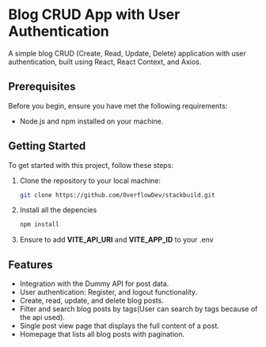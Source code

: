 
# Blog CRUD App with User Authentication

A simple blog CRUD (Create, Read, Update, Delete) application with user authentication, built using React, React Context, and Axios.

## Prerequisites

Before you begin, ensure you have met the following requirements:

- Node.js and npm installed on your machine.

## Getting Started

To get started with this project, follow these steps:

1. Clone the repository to your local machine:

   ```bash
   git clone https://github.com/OverflowDev/stackbuild.git

2. Install all the depencies

   ```bash
   npm install

3. Ensure to add **VITE_API_URI** and **VITE_APP_ID** to your .env 

## Features

- Integration with the Dummy API for post data.
- User authentication: Register, and logout functionality.
- Create, read, update, and delete blog posts.
- Filter and search blog posts by tags(User can search by tags because of the api used).
- Single post view page that displays the full content of a post.
- Homepage that lists all blog posts with pagination.
